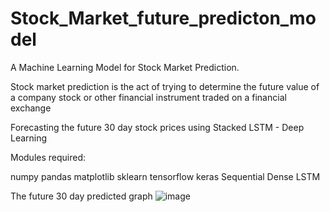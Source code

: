# Stock_Market_future_predicton_model

A Machine Learning Model for Stock Market Prediction.

Stock market prediction is the act of trying to determine the future value of a company stock or other financial instrument traded on a financial exchange

Forecasting the future 30 day stock prices using Stacked LSTM - Deep Learning


Modules required:

numpy
pandas
matplotlib
sklearn
tensorflow
keras
Sequential
Dense
LSTM

The future 30 day predicted graph
![image](https://github.com/vaibhavj-11/Stock_Market_future_predicton_model/assets/71918594/95a04cd9-a954-4d7e-a844-13ed7316744f)
